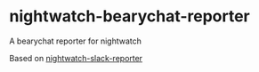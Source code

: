 # nightwatch-bearychat-reporter
A bearychat reporter for nightwatch

Based on [nightwatch-slack-reporter](https://github.com/ngs/nightwatch-slack-reporter)
